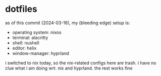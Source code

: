 # dotfiles
as of this commit (2024-03-16), my (bleeding edge) setup is: 
- operating system: nixos
- terminal: alacritty
- shell: nushell
- editor: helix
- window-manager: hyprland

i switched to nix today, so the nix-related configs here are trash. i have no clue what i am doing wrt. nix and hyprland. the rest works fine
